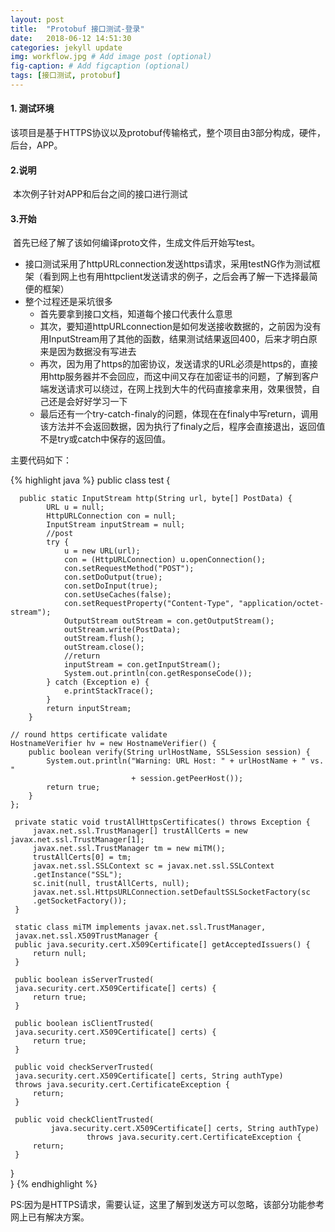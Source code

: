 ```yaml
---
layout: post
title:  "Protobuf 接口测试-登录"
date:   2018-06-12 14:51:30
categories: jekyll update
img: workflow.jpg # Add image post (optional)
fig-caption: # Add figcaption (optional)
tags: [接口测试, protobuf]
---
```



#### 1. 测试环境

​	该项目是基于HTTPS协议以及protobuf传输格式，整个项目由3部分构成，硬件，后台，APP。


#### 2.说明

​	本次例子针对APP和后台之间的接口进行测试

#### 3.开始

​	首先已经了解了该如何编译proto文件，生成文件后开始写test。

- 接口测试采用了httpURLconnection发送https请求，采用testNG作为测试框架（看到网上也有用httpclient发送请求的例子，之后会再了解一下选择最简便的框架）
- 整个过程还是采坑很多
  - 首先要拿到接口文档，知道每个接口代表什么意思
  - 其次，要知道httpURLconnection是如何发送接收数据的，之前因为没有用InputStream用了其他的函数，结果测试结果返回400，后来才明白原来是因为数据没有写进去
  - 再次，因为用了https的加密协议，发送请求的URL必须是https的，直接用http服务器并不会回应，而这中间又存在加密证书的问题，了解到客户端发送请求可以绕过，在网上找到大牛的代码直接拿来用，效果很赞，自己还是会好好学习一下
  - 最后还有一个try-catch-finaly的问题，体现在在finaly中写return，调用该方法并不会返回数据，因为执行了finaly之后，程序会直接退出，返回值不是try或catch中保存的返回值。

主要代码如下：

{% highlight java %}
public class test {
	
	  public static InputStream http(String url, byte[] PostData) {
	        URL u = null;
	        HttpURLConnection con = null;
	        InputStream inputStream = null;
	        //post
	        try {
	            u = new URL(url);
	            con = (HttpURLConnection) u.openConnection();
	            con.setRequestMethod("POST");
	            con.setDoOutput(true);
	            con.setDoInput(true);
	            con.setUseCaches(false);
	            con.setRequestProperty("Content-Type", "application/octet-stream");
	            OutputStream outStream = con.getOutputStream();
	            outStream.write(PostData);
	            outStream.flush();
	            outStream.close();
	            //return 
	            inputStream = con.getInputStream();
	            System.out.println(con.getResponseCode());
	        } catch (Exception e) {
	            e.printStackTrace();
	        }
			return inputStream; 
	    }

	// round https certificate validate
	HostnameVerifier hv = new HostnameVerifier() {  
        public boolean verify(String urlHostName, SSLSession session) {  
            System.out.println("Warning: URL Host: " + urlHostName + " vs. "  
                               + session.getPeerHost());  
            return true;  
        }  
    };  
   
	 private static void trustAllHttpsCertificates() throws Exception {  
		 javax.net.ssl.TrustManager[] trustAllCerts = new javax.net.ssl.TrustManager[1];  
		 javax.net.ssl.TrustManager tm = new miTM();  
		 trustAllCerts[0] = tm;  
		 javax.net.ssl.SSLContext sc = javax.net.ssl.SSLContext  
		 .getInstance("SSL");  
		 sc.init(null, trustAllCerts, null);  
		 javax.net.ssl.HttpsURLConnection.setDefaultSSLSocketFactory(sc  
		 .getSocketFactory());  
	 }  
	  
	 static class miTM implements javax.net.ssl.TrustManager,  
	 javax.net.ssl.X509TrustManager {  
	 public java.security.cert.X509Certificate[] getAcceptedIssuers() {  
		 return null;  
	 }  
  
	 public boolean isServerTrusted(  
	 java.security.cert.X509Certificate[] certs) {  
		 return true;  
	 }  
  
	 public boolean isClientTrusted(  
	 java.security.cert.X509Certificate[] certs) {  
		 return true;  
	 }  
  
	 public void checkServerTrusted(  
	 java.security.cert.X509Certificate[] certs, String authType)  
	 throws java.security.cert.CertificateException {  
		 return;  
	 }  
  
	 public void checkClientTrusted(  
			 java.security.cert.X509Certificate[] certs, String authType)  
					 throws java.security.cert.CertificateException {  
		 return;  
	 }  
 }  
}
{% endhighlight %}

PS:因为是HTTPS请求，需要认证，这里了解到发送方可以忽略，该部分功能参考网上已有解决方案。